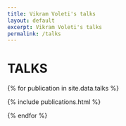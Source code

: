 ```yaml
---
title: Vikram Voleti's talks
layout: default
excerpt: Vikram Voleti's talks
permalink: /talks
---
```


# TALKS

{% for publication in site.data.talks %}

{% include publications.html %}

{% endfor %}

<p>&nbsp;</p>

